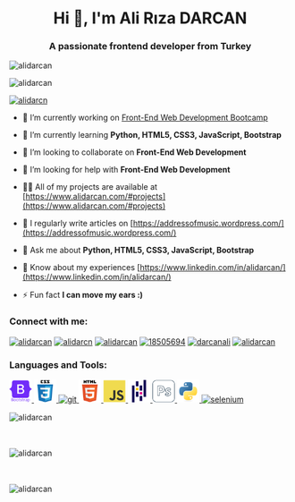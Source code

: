 <h1 align="center">Hi 👋, I'm Ali Rıza DARCAN</h1>
<h3 align="center">A passionate frontend developer from Turkey</h3>

<p align="left"> <img src="https://komarev.com/ghpvc/?username=alidarcan&label=Profile%20views&color=0e75b6&style=flat" alt="alidarcan" /> </p>

<p align="left"><img src="https://github-profile-trophy.vercel.app/?username=alidarcan" alt="alidarcan" /></a> </p>

<p align="left"> <a href="https://twitter.com/alidarcn" target="blank"><img src="https://img.shields.io/twitter/follow/alidarcn?logo=twitter&style=for-the-badge" alt="alidarcn" /></a> </p>

- 🔭 I’m currently working on [Front-End Web Development Bootcamp](https://www.kodluyoruz.org/)

- 🌱 I’m currently learning **Python, HTML5, CSS3, JavaScript, Bootstrap**

- 👯 I’m looking to collaborate on **Front-End Web Development**

- 🤝 I’m looking for help with **Front-End Web Development**

- 👨‍💻 All of my projects are available at [https://www.alidarcan.com/#projects](https://www.alidarcan.com/#projects)

- 📝 I regularly write articles on [https://addressofmusic.wordpress.com/](https://addressofmusic.wordpress.com/)

- 💬 Ask me about **Python, HTML5, CSS3, JavaScript, Bootstrap**

- 📄 Know about my experiences [https://www.linkedin.com/in/alidarcan/](https://www.linkedin.com/in/alidarcan/)

- ⚡ Fun fact **I can move my ears :)**

<h3 align="left">Connect with me:</h3>
<p align="left">
<a href="https://codepen.io/alidarcan" target="blank"><img align="center" src="https://svgshare.com/i/gx6.svg" alt="alidarcan" height="30" width="40" /></a>
<a href="https://twitter.com/alidarcn" target="blank"><img align="center" src="https://svgshare.com/i/gw_.svg" alt="alidarcn" height="30" width="40" /></a>
<a href="https://linkedin.com/in/alidarcan" target="blank"><img align="center" src="https://svgshare.com/i/gx_.svg" alt="alidarcan" height="30" width="40" /></a>
<a href="https://stackoverflow.com/users/18505694" target="blank"><img align="center" src="https://svgshare.com/i/gwr.svg" alt="18505694" height="30" width="40" /></a>
<a href="https://instagram.com/darcanali" target="blank"><img align="center" src="https://svgshare.com/i/gvz.svg" alt="darcanali" height="30" width="40" /></a>
<a href="https://www.hackerrank.com/alidarcan" target="blank"><img align="center" src="https://svgshare.com/i/gx7.svg" alt="alidarcan" height="30" width="40" /></a>
</p>

<h3 align="left">Languages and Tools:</h3>
<p align="left"> <a href="https://getbootstrap.com" target="_blank" rel="noreferrer"> <img src="https://raw.githubusercontent.com/devicons/devicon/master/icons/bootstrap/bootstrap-plain-wordmark.svg" alt="bootstrap" width="40" height="40"/> </a> <a href="https://www.w3schools.com/css/" target="_blank" rel="noreferrer"> <img src="https://raw.githubusercontent.com/devicons/devicon/master/icons/css3/css3-original-wordmark.svg" alt="css3" width="40" height="40"/> </a> <a href="https://git-scm.com/" target="_blank" rel="noreferrer"> <img src="https://www.vectorlogo.zone/logos/git-scm/git-scm-icon.svg" alt="git" width="40" height="40"/> </a> <a href="https://www.w3.org/html/" target="_blank" rel="noreferrer"> <img src="https://raw.githubusercontent.com/devicons/devicon/master/icons/html5/html5-original-wordmark.svg" alt="html5" width="40" height="40"/> </a> <a href="https://developer.mozilla.org/en-US/docs/Web/JavaScript" target="_blank" rel="noreferrer"> <img src="https://raw.githubusercontent.com/devicons/devicon/master/icons/javascript/javascript-original.svg" alt="javascript" width="40" height="40"/> </a> <a href="https://pandas.pydata.org/" target="_blank" rel="noreferrer"> <img src="https://raw.githubusercontent.com/devicons/devicon/2ae2a900d2f041da66e950e4d48052658d850630/icons/pandas/pandas-original.svg" alt="pandas" width="40" height="40"/> </a> <a href="https://www.photoshop.com/en" target="_blank" rel="noreferrer"> <img src="https://raw.githubusercontent.com/devicons/devicon/master/icons/photoshop/photoshop-line.svg" alt="photoshop" width="40" height="40"/> </a> <a href="https://www.python.org" target="_blank" rel="noreferrer"> <img src="https://raw.githubusercontent.com/devicons/devicon/master/icons/python/python-original.svg" alt="python" width="40" height="40"/> </a> <a href="https://www.selenium.dev" target="_blank" rel="noreferrer"> <img src="https://raw.githubusercontent.com/detain/svg-logos/780f25886640cef088af994181646db2f6b1a3f8/svg/selenium-logo.svg" alt="selenium" width="40" height="40"/> </a> </p>

<p><img align="center" src="https://github-readme-stats.vercel.app/api/top-langs?username=alidarcan&show_icons=true&locale=en&layout=compact" alt="alidarcan" /></p>
<br>

<p><img align="center" src="https://github-readme-stats.vercel.app/api?username=alidarcan&show_icons=true&locale=en" alt="alidarcan" /></p>
<br>
<p><img align="center" src="https://github-readme-streak-stats.herokuapp.com/?user=alidarcan&" alt="alidarcan" /></p>
